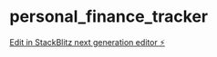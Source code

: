 # personal_finance_tracker

[Edit in StackBlitz next generation editor ⚡️](https://stackblitz.com/~/github.com/AgentChief/personal_finance_tracker)